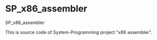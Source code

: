 # SP_x86_assembler
SP_x86_assembler

This is source code of System-Programming project "x86 assembler".

